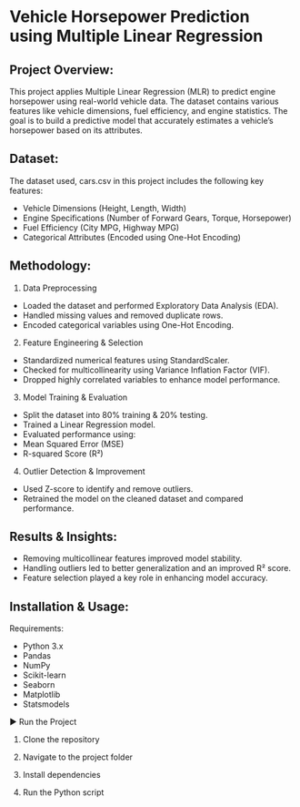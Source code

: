 # Vehicle Horsepower Prediction using Multiple Linear Regression

## Project Overview:
This project applies Multiple Linear Regression (MLR) to predict engine horsepower using real-world vehicle data. The dataset contains various features like vehicle dimensions, fuel efficiency, and engine statistics. The goal is to build a predictive model that accurately estimates a vehicle’s horsepower based on its attributes.

## Dataset:
The dataset used, cars.csv in this project includes the following key features:
- Vehicle Dimensions (Height, Length, Width)
- Engine Specifications (Number of Forward Gears, Torque, Horsepower)
- Fuel Efficiency (City MPG, Highway MPG)
- Categorical Attributes (Encoded using One-Hot Encoding)

## Methodology:
1. Data Preprocessing
- Loaded the dataset and performed Exploratory Data Analysis (EDA).
- Handled missing values and removed duplicate rows.
- Encoded categorical variables using One-Hot Encoding.

2. Feature Engineering & Selection
- Standardized numerical features using StandardScaler.
- Checked for multicollinearity using Variance Inflation Factor (VIF).
- Dropped highly correlated variables to enhance model performance.

3. Model Training & Evaluation
- Split the dataset into 80% training & 20% testing.
- Trained a Linear Regression model.
- Evaluated performance using:
- Mean Squared Error (MSE)
- R-squared Score (R²)

4. Outlier Detection & Improvement
- Used Z-score to identify and remove outliers.
- Retrained the model on the cleaned dataset and compared performance.

## Results & Insights:
- Removing multicollinear features improved model stability.
- Handling outliers led to better generalization and an improved R² score.
- Feature selection played a key role in enhancing model accuracy.

## Installation & Usage:
Requirements:
- Python 3.x
- Pandas
- NumPy
- Scikit-learn
- Seaborn
- Matplotlib
- Statsmodels

▶ Run the Project

1. Clone the repository

2. Navigate to the project folder

3. Install dependencies

4. Run the Python script
